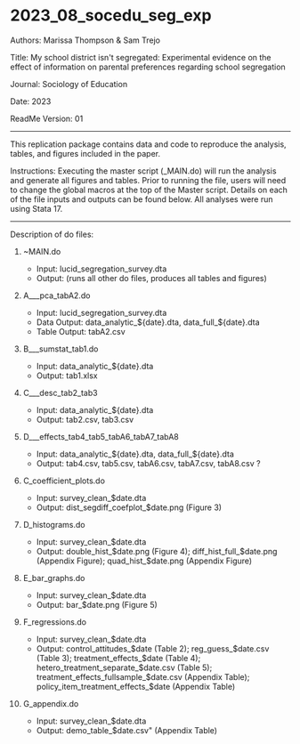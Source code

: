 # 2023_08_socedu_seg_exp

Authors: Marissa Thompson &amp; Sam Trejo

Title: My school district isn't segregated: Experimental evidence on the effect of information on parental preferences regarding school segregation

Journal: Sociology of Education

Date: 2023

ReadMe Version: 01 

----------------------------------------------------------------------------------

This replication package contains data and code to reproduce the analysis, tables, 
and figures included in the paper. 

Instructions: Executing the master script (_MAIN.do) will run the analysis and generate all figures and tables. 
Prior to running the file, users will need to change the global macros at the top of the 
Master script. Details on each of the file inputs and outputs can be found below. All analyses were run using Stata 17. 

----------------------------------------------------------------------------------

Description of do files: 

1. ~MAIN.do
	* Input: lucid_segregation_survey.dta
	* Output: (runs all other do files, produces all tables and figures) 

2. A___pca_tabA2.do 
	* Input: lucid_segregation_survey.dta
	* Data Output: data_analytic_${date}.dta, data_full_${date}.dta
	* Table Output:	tabA2.csv

3. B___sumstat_tab1.do
	* Input: data_analytic_${date}.dta
	* Output: tab1.xlsx

4. C___desc_tab2_tab3
	* Input: data_analytic_${date}.dta
	* Output: tab2.csv, tab3.csv

5. D___effects_tab4_tab5_tabA6_tabA7_tabA8
	* Input: data_analytic_${date}.dta, data_full_${date}.dta
	* Output: tab4.csv, tab5.csv, tabA6.csv, tabA7.csv, tabA8.csv 
?




4. C_coefficient_plots.do
	* Input: survey_clean_$date.dta
	* Output: dist_segdiff_coefplot_$date.png (Figure 3)

5. D_histograms.do
	* Input: survey_clean_$date.dta
	* Output: double_hist_$date.png (Figure 4); diff_hist_full_$date.png (Appendix Figure); quad_hist_$date.png (Appendix Figure)

6. E_bar_graphs.do
	* Input: survey_clean_$date.dta
	* Output: bar_$date.png (Figure 5)

7. F_regressions.do
	* Input: survey_clean_$date.dta
	* Output: control_attitudes_$date (Table 2); reg_guess_$date.csv (Table 3); treatment_effects_$date (Table 4); hetero_treatment_separate_$date.csv (Table 5); treatment_effects_fullsample_$date.csv (Appendix Table); policy_item_treatment_effects_$date (Appendix Table)

8. G_appendix.do
	* Input: survey_clean_$date.dta
	* Output: demo_table_$date.csv" (Appendix Table)

